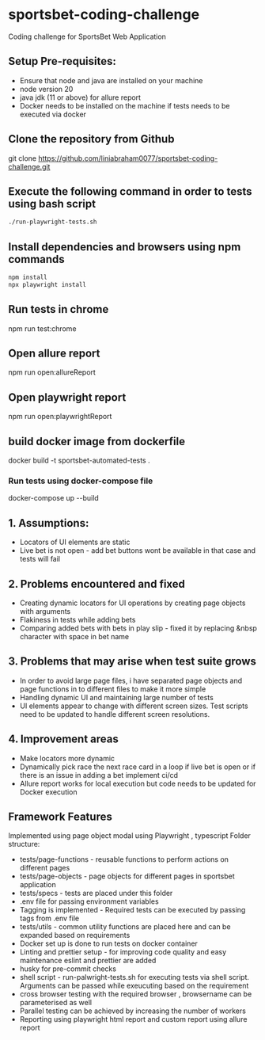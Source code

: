 # sportsbet-coding-challenge

Coding challenge for SportsBet Web Application

## Setup Pre-requisites:

* Ensure that node and java are installed on your machine
* node version 20
* java jdk (11 or above) for allure report
* Docker needs to be installed on the machine if tests needs to be executed via docker

## Clone the repository from Github

git clone https://github.com/liniabraham0077/sportsbet-coding-challenge.git

## Execute the following command in order to tests using bash script

```bash
./run-playwright-tests.sh
```

## Install dependencies and browsers using npm commands

```bash
npm install
npx playwright install
```

## Run tests in chrome

npm run test:chrome

## Open allure report
npm run open:allureReport

## Open playwright report
npm run open:playwrightReport

## build docker image from dockerfile

docker build -t sportsbet-automated-tests .

### Run tests using docker-compose file

docker-compose up --build

## 1. Assumptions:

* Locators of UI elements are static
* Live bet is not open - add bet buttons wont be available in that case and tests will fail

## 2. Problems encountered and fixed

* Creating dynamic locators for UI operations by creating page objects with arguments
* Flakiness in tests while adding bets
* Comparing added bets with bets in play slip - fixed it by replacing &nbsp character with space in bet name

## 3. Problems that may arise when test suite grows

* In order to avoid large page files, i have separated page objects and page functions in to different files to make it more simple
* Handling dynamic UI and maintaining large number of tests
* UI elements appear to change with different screen sizes. Test scripts need to be updated to handle different screen resolutions.

## 4. Improvement areas

* Make locators more dynamic
* Dynamically pick race the next race card in a loop if live bet is open or if there is an issue in adding a bet
implement ci/cd
* Allure report works for local execution but code needs to be updated for Docker execution


## Framework Features

Implemented using page object modal using Playwright , typescript
Folder structure:
* tests/page-functions - reusable functions to perform actions on different pages
* tests/page-objects - page objects for different pages in sportsbet application
* tests/specs - tests are placed under this folder
* .env file for passing environment variables
* Tagging is implemented - Required tests can be executed by passing tags from .env file
* tests/utils - common utility functions are placed here and can be expanded based on requirements
* Docker set up is done to run tests on docker container
* Linting and prettier setup - for improving code quality and easy maintenance eslint and prettier are added
* husky for pre-commit checks
* shell script - run-palwright-tests.sh for executing tests via shell script. Arguments can be passed while exeucuting based on the requirement
* cross browser testing with the required browser , browsername can be parameterised as well
* Parallel testing can be achieved by increasing the number of workers
* Reporting using playwright html report and custom report using allure report

